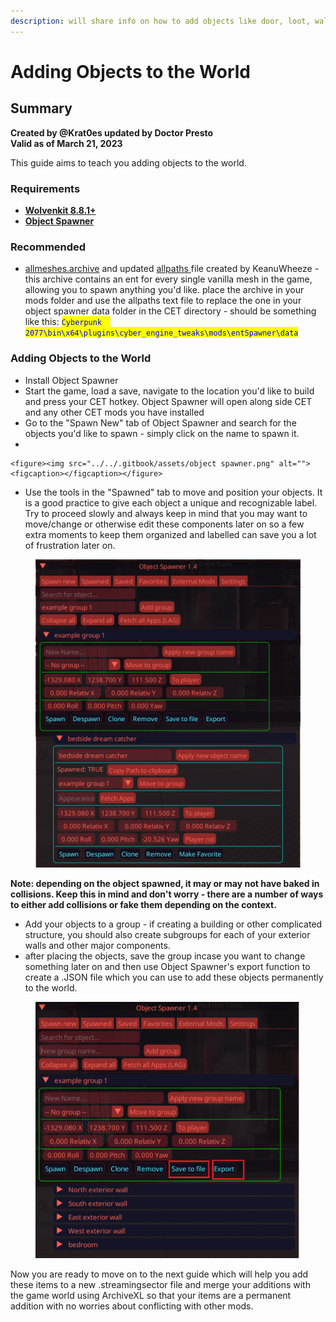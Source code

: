 ```yaml
---
description: will share info on how to add objects like door, loot, walls etc
---
```


# Adding Objects to the World

## Summary

**Created by @Krat0es updated by Doctor Presto**\
**Valid as of March 21, 2023**

This guide aims to teach you adding objects to the world.

### Requirements

* [**Wolvenkit 8.8.1+** ](https://github.com/WolvenKit/WolvenKit)
* [**Object Spawner**](https://www.nexusmods.com/cyberpunk2077/mods/2833)

### Recommended

* [allmeshes.archive](https://mega.nz/file/eRREwQbY#L7AWM1eYijyvE7GLo6IK4MQE2ohJci9r9xcq5gk8BXQ) and updated [allpaths ](https://mega.nz/file/WEQxySrS#0QM1rbl1QaUuRdU3RcNEVvYk-rfk\_mVVDyg75y8XG40)file created by KeanuWheeze - this archive contains an ent for every single vanilla mesh in the game, allowing you to spawn anything you'd like. place the archive in your mods folder and use the allpaths text file to replace the one in your object spawner data folder in the CET directory - should be something like this: <mark style="color:blue;">`Cyberpunk  2077\bin\x64\plugins\cyber_engine_tweaks\mods\entSpawner\data`</mark>

### Adding Objects to the World

* Install Object Spawner
* Start the game, load a save, navigate to the location you'd like to build and press your CET hotkey. Object Spawner will open along side CET and any other CET mods you have installed
* Go to the "Spawn New" tab of Object Spawner and search for the objects you'd like to spawn - simply click on the name to spawn it.
*

    <figure><img src="../../.gitbook/assets/object spawner.png" alt=""><figcaption></figcaption></figure>
* Use the tools in the "Spawned" tab to move and position your objects. It is a good practice to give each object a unique and recognizable label. Try to proceed slowly and always keep in mind that you may want to move/change or otherwise edit these components later on so a few extra moments to keep them organized and labelled can save you a lot of frustration later on.&#x20;

<figure><img src="../../.gitbook/assets/object spawner spawned tab.png" alt=""><figcaption></figcaption></figure>

**Note: depending on the object spawned, it may or may not have baked in collisions. Keep this in mind and don't worry - there are a number of ways to either add collisions or fake them depending on the context.**

* Add your objects to a group - if creating a building or other complicated structure, you should also create subgroups for each of your exterior walls and other major components.&#x20;
* after placing the objects, save the group incase you want to change something later on and then use Object Spawner's export function to create a .JSON file which you can use to add these objects permanently to the world.

<figure><img src="../../.gitbook/assets/save then export entspawner.png" alt=""><figcaption></figcaption></figure>

Now you are ready to move on to the next guide which will help you add these items to a new .streamingsector file and merge your additions with the game world using ArchiveXL so that your items are a permanent addition with no worries about conflicting with other mods.
